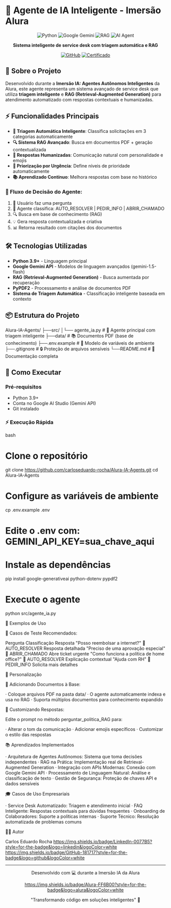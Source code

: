 # 🤖 Agente de IA Inteligente - Imersão Alura

<div align="center">

![Python](https://img.shields.io/badge/Python-3776AB?style=for-the-badge&logo=python&logoColor=white)
![Google Gemini](https://img.shields.io/badge/Google%20Gemini-4285F4?style=for-the-badge&logo=google&logoColor=white)
![RAG](https://img.shields.io/badge/RAG-Advanced-FF6B00?style=for-the-badge)
![AI Agent](https://img.shields.io/badge/AI%20Agent-Autonomous-00C853?style=for-the-badge)

**Sistema inteligente de service desk com triagem automática e RAG**

[![GitHub](https://img.shields.io/badge/👁️_Ver_Código-181717?style=for-the-badge&logo=github&logoColor=white)](src/agente_ia.py)
[![Certificado](https://img.shields.io/badge/📜_Certificado_Alura-FF6B00?style=for-the-badge)](https://cursos.alura.com.br/immersion/certificate/1c584cf8-80ac-46eb-81b6-7b8259235cb7)

</div>

## 🎯 Sobre o Projeto

Desenvolvido durante a **Imersão IA: Agentes Autônomos Inteligentes** da Alura, este agente representa um sistema avançado de service desk que utiliza **triagem inteligente** e **RAG (Retrieval-Augmented Generation)** para atendimento automatizado com respostas contextuais e humanizadas.

## ⚡ Funcionalidades Principais

- **🤖 Triagem Automática Inteligente**: Classifica solicitações em 3 categorias automaticamente
- **🔍 Sistema RAG Avançado**: Busca em documentos PDF + geração contextualizada
- **💬 Respostas Humanizadas**: Comunicação natural com personalidade e emojis
- **🚨 Priorização por Urgência**: Define níveis de prioridade automaticamente
- **📚 Aprendizado Contínuo**: Melhora respostas com base no histórico

### 🎪 Fluxo de Decisão do Agente:


1. 📝 Usuário faz uma pergunta
2. 🎯 Agente classifica: AUTO_RESOLVER | PEDIR_INFO | ABRIR_CHAMADO
3. 🔍 Busca em base de conhecimento (RAG)
4. 💡 Gera resposta contextualizada e criativa
5. 📊 Retorna resultado com citações dos documentos



## 🛠️ Tecnologias Utilizadas

- **Python 3.9+** - Linguagem principal
- **Google Gemini API** - Modelos de linguagem avançados (gemini-1.5-flash)
- **RAG (Retrieval-Augmented Generation)** - Busca aumentada por recuperação
- **PyPDF2** - Processamento e análise de documentos PDF
- **Sistema de Triagem Automática** - Classificação inteligente baseada em contexto

## 📦 Estrutura do Projeto



Alura-IA-Agents/
├──src/
│└── agente_ia.py          # 🧠 Agente principal com triagem inteligente
├──data/                     # 📚 Documentos PDF (base de conhecimento)
├──.env.example              # 🔧 Modelo de variáveis de ambiente
├──.gitignore               # 🔒 Proteção de arquivos sensíveis
└──README.md                # 📖 Documentação completa



## 🚀 Como Executar

### Pré-requisitos
- Python 3.9+
- Conta no Google AI Studio (Gemini API)
- Git instalado

### ⚡ Execução Rápida

bash
# Clone o repositório
git clone https://github.com/carloseduardo-rocha/Alura-IA-Agents.git
cd Alura-IA-Agents

# Configure as variáveis de ambiente
cp .env.example .env
# Edite o .env com: GEMINI_API_KEY=sua_chave_aqui

# Instale as dependências
pip install google-generativeai python-dotenv pypdf2

# Execute o agente
python src/agente_ia.py


🎯 Exemplos de Uso

💼 Casos de Teste Recomendados:

Pergunta Classificação Resposta
"Posso reembolsar a internet?" 🎯 AUTO_RESOLVER Resposta detalhada
"Preciso de uma aprovação especial" 🚨 ABRIR_CHAMADO Abre ticket urgente
"Como funciona a política de home office?" 🎯 AUTO_RESOLVER Explicação contextual
"Ajuda com RH" 🤔 PEDIR_INFO Solicita mais detalhes

🔧 Personalização

📝 Adicionando Documentos à Base:

· Coloque arquivos PDF na pasta data/
· O agente automaticamente indexa e usa no RAG
· Suporta múltiplos documentos para conhecimento expandido

🎨 Customizando Respostas:

Edite o prompt no método perguntar_politica_RAG para:

· Alterar o tom da comunicação
· Adicionar emojis específicos
· Customizar o estilo das respostas

📚 Aprendizados Implementados

· Arquitetura de Agentes Autônomos: Sistema que toma decisões independentes
· RAG na Prática: Implementação real de Retrieval-Augmented Generation
· Integração com APIs Modernas: Conexão com Google Gemini API
· Processamento de Linguagem Natural: Análise e classificação de texto
· Gestão de Segurança: Proteção de chaves API e dados sensíveis

🎓 Casos de Uso Empresariais

· Service Desk Automatizado: Triagem e atendimento inicial
· FAQ Inteligente: Respostas contextuais para dúvidas frequentes
· Onboarding de Colaboradores: Suporte a políticas internas
· Suporte Técnico: Resolução automatizada de problemas comuns

👨‍💻 Autor

Carlos Eduardo Rocha
https://img.shields.io/badge/LinkedIn-0077B5?style=for-the-badge&logo=linkedin&logoColor=white
https://img.shields.io/badge/GitHub-181717?style=for-the-badge&logo=github&logoColor=white

---

<div align="center">

Desenvolvido com 💻 durante a Imersão IA da Alura

https://img.shields.io/badge/Alura-FF6B00?style=for-the-badge&logo=alura&logoColor=white

"Transformando código em soluções inteligentes" 🚀

</div>